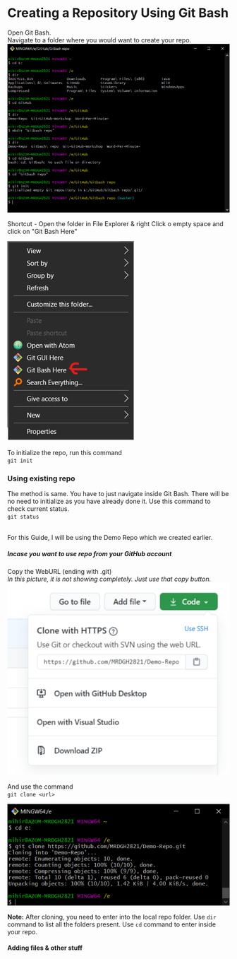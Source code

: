 # Creating a Repository Using Git Bash

Open Git Bash. <br>
Navigate to a folder where you would want to create your repo.
![Creating Repo using Git Bash](/Assets/Creating%20Repo%20in%20Git%20Bash.png)

Shortcut - Open the folder in File Explorer & right Click o empty space and click on "Git Bash Here"

![Creating Repo using Right click](/Assets/Creating%20Repo%20in%20Git%20Bash%20using%20Right%20click.png)
<br><br>
To initialize the repo, run this command <br>
`git init`
<br>

### Using existing repo

The method is same. You have to just navigate inside Git Bash. There will be no need to initialize as you have already done it. Use this command to check current status.<br>
`git status`

<br> For this Guide, I will be using the Demo Repo which we created earlier.

##### Incase you want to use repo from your GitHub account

Copy the WebURL (ending with .git)<br>
_In this picture, it is not showing completely. Just use that copy button._
![Copying GitHub Repo WebURL](/Assets/Cloning%20Repo%20into%20GD.png)

And use the command <br>
`git clone <url>`

![Cloning repo via Git Bash](/Assets/Git%20bash%20clone.png)

**Note:** After cloning, you need to enter into the local repo folder. Use `dir` command to list all the folders present. Use `cd` command to enter inside your repo.

#### Adding files & other stuff
